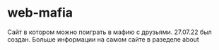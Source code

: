 # web-mafia
Сайт в котором можно поиграть в мафию с друзьями.
27.07.22 был создан.
Больше информации на самом сайте в разеделе about
